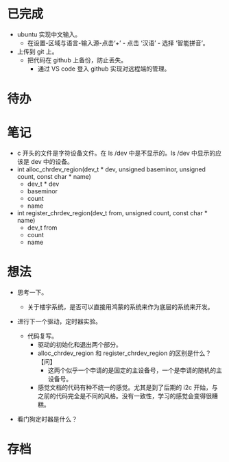 # 已完成
- ubuntu 实现中文输入。
	- 在设置-区域与语言-输入源-点击‘+’ - 点击 ‘汉语’ - 选择 ‘智能拼音’。
- 上传到 git 上。
	- 把代码在 github 上备份，防止丢失。
		- 通过 VS code 登入 github 实现对远程端的管理。

# 待办

# 笔记
- c 开头的文件是字符设备文件。在 ls /dev 中是不显示的。ls /dev 中显示的应该是 dev 中的设备。
- int alloc_chrdev_region(dev_t * dev, unsigned baseminor, unsigned count, const char * name)
	- dev_t  * dev
	- baseminor
	- count
	- name
- int register_chrdev_region(dev_t from, unsigned count, const char * name)
	- dev_t from
	- count
	- name
# 想法
- 思考一下。
	- 关于楼宇系统，是否可以直接用鸿蒙的系统来作为底层的系统来开发。
- 进行下一个驱动，定时器实验。
	- 代码复写。
		- 驱动的初始化和退出两个部分。
		- alloc_chrdev_region 和 register_chrdev_region 的区别是什么？【问】
			- 这两个似乎一个申请的是固定的主设备号，一个是申请的随机的主设备号。
		- 感觉文档的代码有种不统一的感觉。尤其是到了后期的 i2c 开始，与之前的代码完全是不同的风格。没有一致性，学习的感觉会变得很糟糕。


- 看门狗定时器是什么？

# 存档